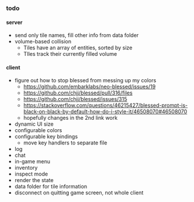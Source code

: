 ### todo

#### server
* send only tile names, fill other info from data folder
* volume-based collision
  * Tiles have an array of entities, sorted by size
  * TIles track their currently filled volume

#### client
* figure out how to stop blessed from messing up my colors
  * https://github.com/embarklabs/neo-blessed/issues/19
  * https://github.com/chjj/blessed/pull/316/files
  * https://github.com/chjj/blessed/issues/315
  * https://stackoverflow.com/questions/46215427/blessed-prompt-is-black-on-black-by-default-how-do-i-style-it/46508070#46508070
  * hopefully changes in the 2nd link work
* dynamic UI size
* configurable colors
* configurable key bindings
  * move key handlers to separate file
* log
* chat
* in-game menu
* inventory
* inspect mode
* render the state
* data folder for tile information
* disconnect on quitting game screen, not whole client